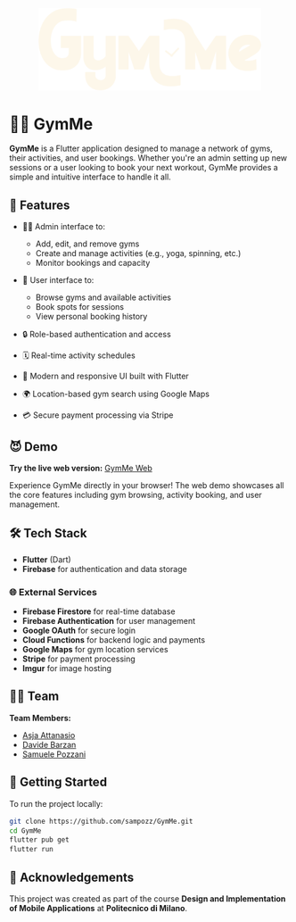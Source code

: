<p align="center">
  <img src="./assets/logo_dark.png" alt="GymMe App Screenshot" width="400"/>
</p>

# 🏋️‍♂️ GymMe

**GymMe** is a Flutter application designed to manage a network of gyms, their activities, and user bookings. Whether you're an admin setting up new sessions or a user looking to book your next workout, GymMe provides a simple and intuitive interface to handle it all.

## 📱 Features

- 👨‍💼 Admin interface to:
  - Add, edit, and remove gyms
  - Create and manage activities (e.g., yoga, spinning, etc.)
  - Monitor bookings and capacity

- 🙋 User interface to:
  - Browse gyms and available activities
  - Book spots for sessions
  - View personal booking history

- 🔒 Role-based authentication and access
- 🗓️ Real-time activity schedules
- 📲 Modern and responsive UI built with Flutter
- 🌍 Location-based gym search using Google Maps
- 💳 Secure payment processing via Stripe

## 😈 Demo

**Try the live web version:** [GymMe Web](https://app.sampoz.tech)

Experience GymMe directly in your browser! The web demo showcases all the core features including gym browsing, activity booking, and user management.

## 🛠️ Tech Stack

- **Flutter** (Dart)
- **Firebase** for authentication and data storage

### 🌐 External Services

- **Firebase Firestore** for real-time database
- **Firebase Authentication** for user management
- **Google OAuth** for secure login
- **Cloud Functions** for backend logic and payments
- **Google Maps** for gym location services
- **Stripe** for payment processing
- **Imgur** for image hosting

## 🧑‍💻 Team

**Team Members:**
- [Asja Attanasio](https://github.com/aattanasio)
- [Davide Barzan](https://github.com/dadebarzan)  
- [Samuele Pozzani](https://github.com/sampozz)  

## 🚀 Getting Started

To run the project locally:

```bash
git clone https://github.com/sampozz/GymMe.git
cd GymMe
flutter pub get
flutter run
```

## 👏 Acknowledgements

This project was created as part of the course **Design and Implementation of Mobile Applications** at **Politecnico di Milano**.
